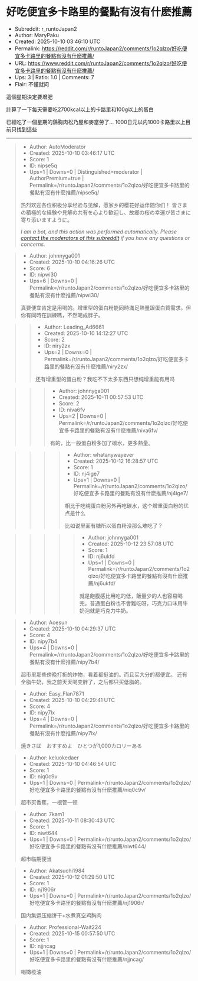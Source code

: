 # 好吃便宜多卡路里的餐點有沒有什麽推薦

- Subreddit: r_runtoJapan2
- Author: MaryPaku
- Created: 2025-10-10 03:46:10 UTC
- Permalink: https://reddit.com/r/runtoJapan2/comments/1o2qlzo/好吃便宜多卡路里的餐點有沒有什麽推薦/
- URL: https://www.reddit.com/r/runtoJapan2/comments/1o2qlzo/好吃便宜多卡路里的餐點有沒有什麽推薦/
- Ups: 3 | Ratio: 1.0 | Comments: 7
- Flair: 不懂就问


這個星期決定要增肥

計算了一下每天需要吃2700kcal以上的卡路里和100g以上的蛋白

已經吃了一個星期的鷄胸肉松乃屋和麥當勞了...
1000日元以内1000卡路里以上目前只找到這些


---

> - Author: AutoModerator
> - Created: 2025-10-10 03:46:17 UTC
> - Score: 1
> - ID: nipse5q
> - Ups=1 | Downs=0 | Distinguished=moderator | AuthorPremium=true | Permalink=/r/runtoJapan2/comments/1o2qlzo/好吃便宜多卡路里的餐點有沒有什麽推薦/nipse5q/
>
> 热烈欢迎各位积极分享经验与见解，愿家乡的樱花好运伴随你们！
> 皆さまの積極的な経験や見解の共有を心より歓迎し、故郷の桜の幸運が皆さまに寄り添いますように。
> 
> *I am a bot, and this action was performed automatically. Please [contact the moderators of this subreddit](/message/compose/?to=/r/runtoJapan2) if you have any questions or concerns.*

> - Author: johnnyga001
> - Created: 2025-10-10 04:16:26 UTC
> - Score: 6
> - ID: nipwi30
> - Ups=6 | Downs=0 | Permalink=/r/runtoJapan2/comments/1o2qlzo/好吃便宜多卡路里的餐點有沒有什麽推薦/nipwi30/
>
> 真要便宜肯定是用喝的。增重型的蛋白粉能同時滿足熱量跟蛋白質需求。但你有同時在訓練嗎，不然喝成胖子。

>> - Author: Leading_Ad6661
>> - Created: 2025-10-10 14:12:27 UTC
>> - Score: 2
>> - ID: niry2zx
>> - Ups=2 | Downs=0 | Permalink=/r/runtoJapan2/comments/1o2qlzo/好吃便宜多卡路里的餐點有沒有什麽推薦/niry2zx/
>>
>> 还有增重型的蛋白粉？我吃不下太多东西只想纯增重能有用吗

>>> - Author: johnnyga001
>>> - Created: 2025-10-11 00:57:53 UTC
>>> - Score: 2
>>> - ID: niva6fv
>>> - Ups=2 | Downs=0 | Permalink=/r/runtoJapan2/comments/1o2qlzo/好吃便宜多卡路里的餐點有沒有什麽推薦/niva6fv/
>>>
>>> 有的，比一般蛋白粉多加了碳水，更多熱量。

>>>> - Author: whatanywayever
>>>> - Created: 2025-10-12 16:28:57 UTC
>>>> - Score: 1
>>>> - ID: nj4ige7
>>>> - Ups=1 | Downs=0 | Permalink=/r/runtoJapan2/comments/1o2qlzo/好吃便宜多卡路里的餐點有沒有什麽推薦/nj4ige7/
>>>>
>>>> 相比于吃纯蛋白粉另外再吃碳水，这个增重蛋白粉的优点是什么
>>>> 
>>>> 比如说里面有糖所以蛋白粉没那么难吃了？

>>>>> - Author: johnnyga001
>>>>> - Created: 2025-10-12 23:57:08 UTC
>>>>> - Score: 1
>>>>> - ID: nj6ukfd
>>>>> - Ups=1 | Downs=0 | Permalink=/r/runtoJapan2/comments/1o2qlzo/好吃便宜多卡路里的餐點有沒有什麽推薦/nj6ukfd/
>>>>>
>>>>> 就是飽腹感比用吃的低，飯量少的人也容易喝完。普通蛋白粉也不會難吃呀，巧克力口味用牛奶泡就是巧克力牛奶。

> - Author: Aoesun
> - Created: 2025-10-10 04:29:37 UTC
> - Score: 4
> - ID: nipy7b4
> - Ups=4 | Downs=0 | Permalink=/r/runtoJapan2/comments/1o2qlzo/好吃便宜多卡路里的餐點有沒有什麽推薦/nipy7b4/
>
> 超市里那些傍晚打折的炸物，看着都挺油的。而且买大分的都便宜。
> 还有全脂牛奶，我之前天天喝变胖了，之后都只买低脂的。

> - Author: Easy_Flan7871
> - Created: 2025-10-10 04:29:41 UTC
> - Score: 4
> - ID: nipy7lx
> - Ups=4 | Downs=0 | Permalink=/r/runtoJapan2/comments/1o2qlzo/好吃便宜多卡路里的餐點有沒有什麽推薦/nipy7lx/
>
> 焼きさば　おすすめよ　ひとつが1,000カロリーある

> - Author: keluokedaer
> - Created: 2025-10-10 04:46:54 UTC
> - Score: 1
> - ID: niq0c9v
> - Ups=1 | Downs=0 | Permalink=/r/runtoJapan2/comments/1o2qlzo/好吃便宜多卡路里的餐點有沒有什麽推薦/niq0c9v/
>
> 超市买香蕉，一根管一顿

> - Author: 7kam1
> - Created: 2025-10-11 08:30:43 UTC
> - Score: 1
> - ID: niwt644
> - Ups=1 | Downs=0 | Permalink=/r/runtoJapan2/comments/1o2qlzo/好吃便宜多卡路里的餐點有沒有什麽推薦/niwt644/
>
> 超市临期便当

> - Author: Akatsuchi1984
> - Created: 2025-10-12 01:29:50 UTC
> - Score: 1
> - ID: nj1906r
> - Ups=1 | Downs=0 | Permalink=/r/runtoJapan2/comments/1o2qlzo/好吃便宜多卡路里的餐點有沒有什麽推薦/nj1906r/
>
> 国内集运压缩饼干+水煮真空鸡胸肉

> - Author: Professional-Wait224
> - Created: 2025-10-15 00:57:50 UTC
> - Score: 1
> - ID: njjncag
> - Ups=1 | Downs=0 | Permalink=/r/runtoJapan2/comments/1o2qlzo/好吃便宜多卡路里的餐點有沒有什麽推薦/njjncag/
>
> 喝橄榄油
